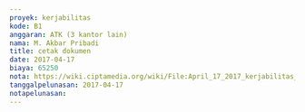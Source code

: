 ```yaml
---
proyek: kerjabilitas
kode: B1
anggaran: ATK (3 kantor lain)
nama: M. Akbar Pribadi
title: cetak dokumen
date: 2017-04-17
biaya: 65250
nota: https://wiki.ciptamedia.org/wiki/File:April_17_2017_kerjabilitas_B1_print%26fotocopy_akbar.jpg
tanggalpelunasan: 2017-04-17
notapelunasan:
---
```

